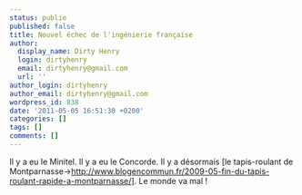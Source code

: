 ```yaml
---
status: publie
published: false
title: Nouvel échec de l'ingénierie française
author:
  display_name: Dirty Henry
  login: dirtyhenry
  email: dirtyhenry@gmail.com
  url: ''
author_login: dirtyhenry
author_email: dirtyhenry@gmail.com
wordpress_id: 838
date: '2011-05-05 16:51:30 +0200'
categories: []
tags: []
comments: []
---
```

Il y a eu le Minitel. Il y a eu le Concorde. Il y a désormais [le tapis-roulant de Montparnasse->http://www.blogencommun.fr/2009-05-fin-du-tapis-roulant-rapide-a-montparnasse/]. Le monde va mal !
